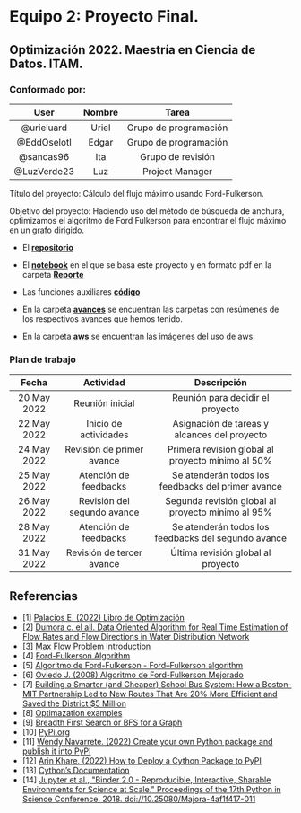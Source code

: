 # **Equipo 2: Proyecto Final.**

## Optimización 2022. Maestría en Ciencia de Datos. ITAM.

### Conformado por:

|User | Nombre|Tarea|
|:---:|:---:|:---:|
|@urieluard| Uriel|Grupo de programación|
|@EddOselotl| Edgar|Grupo de programación|
|@sancas96| Ita|Grupo de revisión|
|@LuzVerde23| Luz|Project Manager|



Título del proyecto:
Cálculo del flujo máximo usando Ford-Fulkerson.

Objetivo del proyecto: Haciendo uso del método de búsqueda de anchura, optimizamos el algoritmo de Ford Fulkerson para encontrar el flujo máximo en un grafo dirigido.

- El [**repositorio**](https://github.com/sancas96/Final_opt2) 

- El [**notebook**](https://github.com/sancas96/Final_opt2/tree/main/notebooks/reporte_MaxFlowAeiu.ipynb) en el que se basa este proyecto y en formato pdf en la carpeta [**Reporte**](https://github.com/sancas96/Final_opt2/tree/main/notebooks/reporte_MaxFlowAeiu.pdf)

- Las funciones auxiliares [**código**](https://github.com/sancas96/Final_opt2/tree/main/src)

- En la carpeta [**avances**](https://github.com/sancas96/Final_opt2/tree/main/Avances) se encuentran las carpetas con resúmenes de los respectivos avances que hemos tenido.

- En la carpeta [**aws**](https://github.com/sancas96/Final_opt2/tree/main/images) se encuentran las imágenes del uso de aws.

### Plan de trabajo

|Fecha | Actividad|Descripción|
|:---:|:---:|:---:|
|20 May 2022| Reunión inicial|Reunión para decidir el proyecto|
|22 May 2022| Inicio de actividades|Asignación de tareas y alcances del proyecto|
|24 May 2022| Revisión de primer avance| Primera revisión global al proyecto mínimo al 50%|
|25 May 2022| Atención de feedbacks|Se atenderán todos los feedbacks del primer avance|
|26 May 2022| Revisión del segundo avance| Segunda revisión global al proyecto mínimo al 95%|
|28 May 2022| Atención de feedbacks|Se atenderán todos los feedbacks del segundo avance|
|31 May 2022| Revisión de tercer avance| Última revisión global al proyecto|


## Referencias
* [1] [Palacios E. (2022) Libro de Optimización](https://itam-ds.github.io/analisis-numerico-computo-cientifico/4.optimizacion_en_redes_y_prog_lineal/4.2/Definiciones_generales_de_flujo_en_redes.html)
* [2] [Dumora c. el all. Data Oriented Algorithm for Real Time Estimation of Flow Rates and Flow Directions in Water Distribution Network](https://arxiv.org/pdf/1807.10147.pdf)
* [3] [Max Flow Problem Introduction](https://www.geeksforgeeks.org/max-flow-problem-introduction/)
* [4] [Ford-Fulkerson Algorithm](https://www.programiz.com/dsa/ford-fulkerson-algorithm)
* [5] [Algoritmo de Ford-Fulkerson - Ford–Fulkerson algorithm](https://upwikies.top/wiki/Ford%e2%80%93Fulkerson_algorithm)
* [6] [Oviedo J. (2008) Algoritmo de Ford-Fulkerson Mejorado](http://www.ptolomeo.unam.mx:8080/jspui/bitstream/132.248.52.100/2387/1/gonzalezoviedo.pdf)
* [7] [Building a Smarter (and Cheaper) School Bus System: How a Boston-MIT Partnership Led to New Routes That Are 20% More Efficient and Saved the District $5 Million](https://www.the74million.org/article/building-a-smarter-and-cheaper-school-bus-system-how-a-boston-mit-partnership-led-to-new-routes-that-are-20-more-efficient-use-400-fewer-buses-save-5-million/)
* [8] [Optimazation examples](https://vitalflux.com/convex-optimization-explained-concepts-examples/)
* [9] [Breadth First Search or BFS for a Graph](https://www.geeksforgeeks.org/breadth-first-search-or-bfs-for-a-graph/)
* [10] [PyPi.org](https://pypi.org)
* [11] [Wendy Navarrete. (2022) Create your own Python package and publish it into PyPI](https://towardsdatascience.com/create-your-own-python-package-and-publish-it-into-pypi-9306a29bc116)
* [12] [Arin Khare. (2022) How to Deploy a Cython Package to PyPI]((https://levelup.gitconnected.com/how-to-deploy-a-cython-package-to-pypi-8217a6581f09))
* [13] [Cython’s Documentation](http://docs.cython.org/en/latest/index.html)
* [14] [Jupyter et al., "Binder 2.0 - Reproducible, Interactive, Sharable Environments for Science at Scale." Proceedings of the 17th Python in Science Conference. 2018. doi://10.25080/Majora-4af1f417-011](https://conference.scipy.org/proceedings/scipy2018/project_jupyter.html)